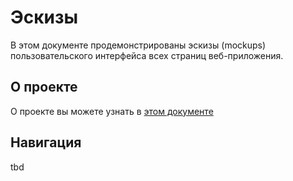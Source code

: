# Эскизы

В этом документе продемонстрированы эскизы (mockups) пользовательского интерфейса всех страниц веб-приложения.

## О проекте

О проекте вы можете узнать в [этом документе](./diagrams.md)

## Навигация

tbd
